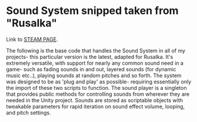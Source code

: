 # Sound System snipped taken from "Rusalka"

Link to [STEAM PAGE](https://store.steampowered.com/app/1617190/ArmaCulture/?curator_clanid=42575477).

The following is the base code that handles the Sound System in all of my projects- this particular version is the latest, adapted for Rusalka. It's extremely versatile, with support for nearly any common sound need in a game- such as fading sounds in and out,
layered sounds (for dynamic music etc..), playing sounds at random pitches and so forth. The system was designed to be as 'plug and play' as possible- requiring essentially only the import of these two scripts to function. The sound player is a singleton that provides public methods for controlling sounds from wherever they are needed in the Unity project. Sounds are stored as scriptable objects with tweakable parameters for rapid iteration on sound effect volume, looping, and pitch settings. 

